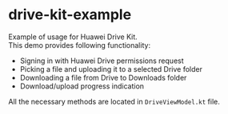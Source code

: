 # drive-kit-example
Example of usage for Huawei Drive Kit.  
This demo provides following functionality:
* Signing in with Huawei Drive permissions request
* Picking a file and uploading it to a selected Drive folder
* Downloading a file from Drive to Downloads folder
* Download/upload progress indication

All the necessary methods are located in `DriveViewModel.kt` file.